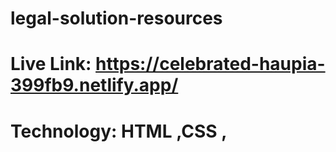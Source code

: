 # legal-solution-resources
# Live Link:  https://celebrated-haupia-399fb9.netlify.app/

# Technology: HTML ,CSS ,
